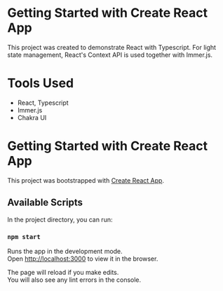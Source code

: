 # Getting Started with Create React App

This project was created to demonstrate React with Typescript. For light state management, React's Context API is used together with Immer.js.

# Tools Used

- React, Typescript
- Immer.js
- Chakra UI

# Getting Started with Create React App

This project was bootstrapped with [Create React App](https://github.com/facebook/create-react-app).

## Available Scripts

In the project directory, you can run:

### `npm start`

Runs the app in the development mode.\
Open [http://localhost:3000](http://localhost:3000) to view it in the browser.

The page will reload if you make edits.\
You will also see any lint errors in the console.
